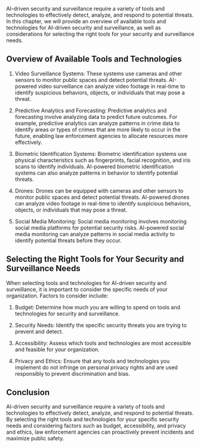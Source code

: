 
AI-driven security and surveillance require a variety of tools and technologies to effectively detect, analyze, and respond to potential threats. In this chapter, we will provide an overview of available tools and technologies for AI-driven security and surveillance, as well as considerations for selecting the right tools for your security and surveillance needs.

Overview of Available Tools and Technologies
--------------------------------------------

1. Video Surveillance Systems: These systems use cameras and other sensors to monitor public spaces and detect potential threats. AI-powered video surveillance can analyze video footage in real-time to identify suspicious behaviors, objects, or individuals that may pose a threat.

2. Predictive Analytics and Forecasting: Predictive analytics and forecasting involve analyzing data to predict future outcomes. For example, predictive analytics can analyze patterns in crime data to identify areas or types of crimes that are more likely to occur in the future, enabling law enforcement agencies to allocate resources more effectively.

3. Biometric Identification Systems: Biometric identification systems use physical characteristics such as fingerprints, facial recognition, and iris scans to identify individuals. AI-powered biometric identification systems can also analyze patterns in behavior to identify potential threats.

4. Drones: Drones can be equipped with cameras and other sensors to monitor public spaces and detect potential threats. AI-powered drones can analyze video footage in real-time to identify suspicious behaviors, objects, or individuals that may pose a threat.

5. Social Media Monitoring: Social media monitoring involves monitoring social media platforms for potential security risks. AI-powered social media monitoring can analyze patterns in social media activity to identify potential threats before they occur.

Selecting the Right Tools for Your Security and Surveillance Needs
------------------------------------------------------------------

When selecting tools and technologies for AI-driven security and surveillance, it is important to consider the specific needs of your organization. Factors to consider include:

1. Budget: Determine how much you are willing to spend on tools and technologies for security and surveillance.

2. Security Needs: Identify the specific security threats you are trying to prevent and detect.

3. Accessibility: Assess which tools and technologies are most accessible and feasible for your organization.

4. Privacy and Ethics: Ensure that any tools and technologies you implement do not infringe on personal privacy rights and are used responsibly to prevent discrimination and bias.

Conclusion
----------

AI-driven security and surveillance require a variety of tools and technologies to effectively detect, analyze, and respond to potential threats. By selecting the right tools and technologies for your specific security needs and considering factors such as budget, accessibility, and privacy and ethics, law enforcement agencies can proactively prevent incidents and maximize public safety.

